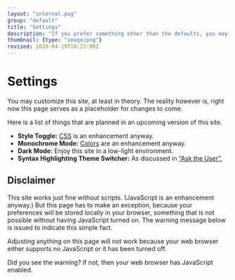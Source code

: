 ```yaml
---
layout: "internal.pug"
group: "default"
title: "Settings"
description: "If you prefer something other than the defaults, you may customize this site."
thumbnail: {type: "image/png"}
revised: 2020-04-19T18:23:00Z
---
```


# Settings

You may customize this site, at least in theory. The reality however is, right now this page serves as a placeholder for changes to come.

Here is a list of things that are planned in an upcoming version of this site.

- **Style Toggle:** [CSS](/2020/css-naked-day/) is an enhancement anyway.
- **Monochrome Mode:** [Colors](/2019/we-are-web-clerks/#comment-9) are an enhancement anyway.
- **Dark Mode:** Enjoy this site in a low-light environment.
- **Syntax Highlighting Theme Switcher:**  As discussed in [“Ask the User”.](/2019/ask-the-user/)

## Disclaimer

This site works just fine without scripts. (JavaScript is an enhancement anyway.) But this page has to make an exception, because your preferences will be stored locally in your browser, something that is not possible without having JavaScript turned on. The warning message below is issued to indicate this simple fact.

<noscript>

Adjusting anything on this page will not work because your web browser either supports no JavaScript or it has been turned off.

</noscript>

Did you see the warning? If not, then your web browser has JavaScript enabled.
